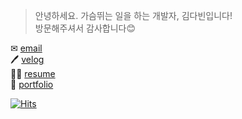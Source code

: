 > 안녕하세요. 가슴뛰는 일을 하는 개발자, 김다빈입니다!  
> 방문해주셔서 감사합니다😊

✉    [email](alalekqls22@naver.com)   
🖊    [velog](https://velog.io/@dabin)  
🙋‍♀️    [resume](https://github.com/dabinKim-0318/Resume)  
💖 [portfolio](https://abundant-playground-8c8.notion.site/ce7fca1d4f564e74b696db7d3c4467e3)

[![Hits](https://hits.seeyoufarm.com/api/count/incr/badge.svg?url=https%3A%2F%2Fgithub.com%2FdabinKim-0318&count_bg=%2379C83D&title_bg=%23555555&icon=&icon_color=%23E7E7E7&title=hits&edge_flat=false)](https://hits.seeyoufarm.com)
